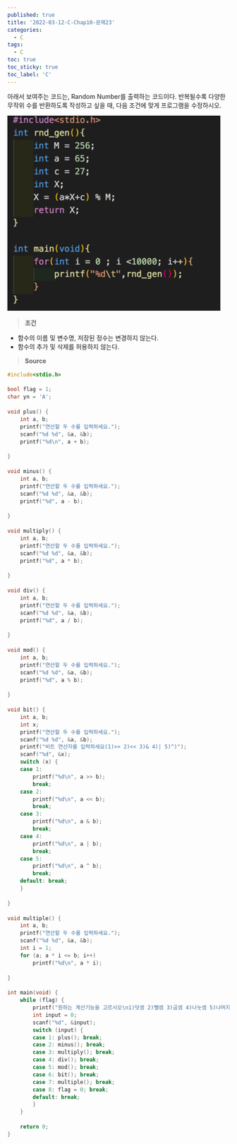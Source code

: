 ```yaml
---
published: true
title: '2022-03-12-C-Chap10-문제23'
categories:
  - C
tags:
  - C
toc: true
toc_sticky: true
toc_label: 'C'
---
```


아래서 보여주는 코드는, Random Number를 출력하는 코드이다. 반복될수록 다양한 무작위 수를 반환하도록 작성하고 싶을 때, 다음 조건에 맞게 프로그램을 수정하시오.

![image](https://github.com/222SeungHyun/222SeungHyun.github.io/blob/master/_images/%EA%B8%B0%EC%B4%88%ED%94%84%EB%A1%9C%EA%B7%B8%EB%9E%98%EB%B0%8D%2010%EC%9E%A5%20%EC%8B%A4%EC%8A%B5-%EB%AC%B8%EC%A0%9C23.png?raw=true)

> **조건**

- 함수의 이름 및 변수명, 저장된 정수는 변경하지 않는다.
- 함수의 추가 및 삭제를 허용하지 않는다.

> **Source**

```C
#include<stdio.h>

bool flag = 1;
char yn = 'A';

void plus() {
	int a, b;
	printf("연산할 두 수를 입력하세요.");
	scanf("%d %d", &a, &b);
	printf("%d\n", a + b);

}

void minus() {
	int a, b;
	printf("연산할 두 수를 입력하세요.");
	scanf("%d %d", &a, &b);
	printf("%d", a - b);

}

void multiply() {
	int a, b;
	printf("연산할 두 수를 입력하세요.");
	scanf("%d %d", &a, &b);
	printf("%d", a * b);

}

void div() {
	int a, b;
	printf("연산할 두 수를 입력하세요.");
	scanf("%d %d", &a, &b);
	printf("%d", a / b);

}

void mod() {
	int a, b;
	printf("연산할 두 수를 입력하세요.");
	scanf("%d %d", &a, &b);
	printf("%d", a % b);

}

void bit() {
	int a, b;
	int x;
	printf("연산할 두 수를 입력하세요.");
	scanf("%d %d", &a, &b);
	printf("비트 연산자를 입력하세요(1)>> 2)<< 3)& 4)| 5)^)");
	scanf("%d", &x);
	switch (x) {
	case 1:
		printf("%d\n", a >> b);
		break;
	case 2:
		printf("%d\n", a << b);
		break;
	case 3:
		printf("%d\n", a & b);
		break;
	case 4:
		printf("%d\n", a | b);
		break;
	case 5:
		printf("%d\n", a ^ b);
		break;
	default: break;
	}

}

void multiple() {
	int a, b;
	printf("연산할 두 수를 입력하세요.");
	scanf("%d %d", &a, &b);
	int i = 1;
	for (a; a * i <= b; i++)
		printf("%d\n", a * i);

}

int main(void) {
	while (flag) {
		printf("원하는 계산기능을 고르시오\n1)덧셈 2)뺄셈 3)곱셈 4)나눗셈 5)나머지연산 6)비트연산 7)배수 구하기 8)종료\n");
		int input = 0;
		scanf("%d", &input);
		switch (input) {
		case 1: plus(); break;
		case 2: minus(); break;
		case 3: multiply(); break;
		case 4: div(); break;
		case 5: mod(); break;
		case 6: bit(); break;
		case 7: multiple(); break;
		case 8: flag = 0; break;
		default: break;
		}
	}

	return 0;
}
```
